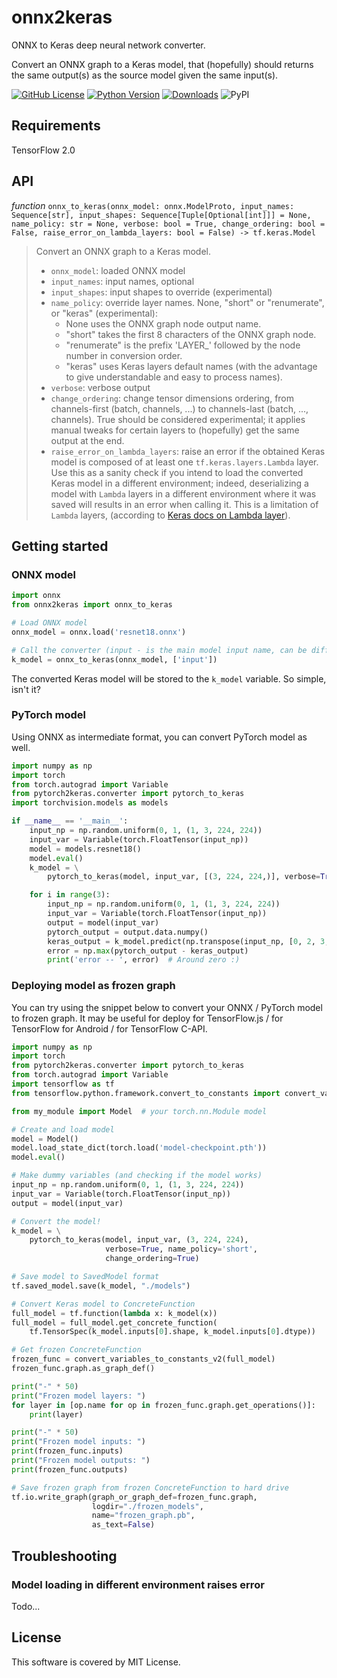 # onnx2keras

ONNX to Keras deep neural network converter.

Convert an ONNX graph to a Keras model, that (hopefully) should returns the same output(s) as the
source model given the same input(s).

[![GitHub License](https://img.shields.io/badge/License-MIT-blue.svg)](https://opensource.org/licenses/MIT)
[![Python Version](https://img.shields.io/badge/python-2.7%2C3.6-lightgrey.svg)](https://github.com/gmalivenko/onnx2keras)
[![Downloads](https://pepy.tech/badge/onnx2keras)](https://pepy.tech/project/onnx2keras)
![PyPI](https://img.shields.io/pypi/v/onnx2keras.svg)

## Requirements

TensorFlow 2.0

## API

*function* `onnx_to_keras(onnx_model: onnx.ModelProto, input_names: Sequence[str], input_shapes: Sequence[Tuple[Optional[int]]] = None, name_policy: str = None, verbose: bool = True, change_ordering: bool = False, raise_error_on_lambda_layers: bool = False) -> tf.keras.Model`

>   Convert an ONNX graph to a Keras model.
>   * `onnx_model`: loaded ONNX model
>   * `input_names`: input names, optional
>   * `input_shapes`: input shapes to override (experimental)
>   * `name_policy`: override layer names. None, "short" or "renumerate", or "keras" (experimental):
>       - None uses the ONNX graph node output name.
>       - "short" takes the first 8 characters of the ONNX graph node.
>       - "renumerate" is the prefix 'LAYER_' followed by the node number in conversion order.
>       - "keras" uses Keras layers default names (with the advantage to give understandable and easy to process names).
>   * `verbose`: verbose output
>   * `change_ordering`: change tensor dimensions ordering, from channels-first (batch, channels, ...) to channels-last (batch, ..., channels).
>           True should be considered experimental; it applies manual tweaks for certain layers to (hopefully) get the same output at the end.
>   * `raise_error_on_lambda_layers`: raise an error if the obtained Keras model is composed of at least one `tf.keras.layers.Lambda` layer.
        Use this as a sanity check if you intend to load the converted Keras model in a different environment; indeed, deserializing a model
        with `Lambda` layers in a different environment where it was saved will results in an error when calling it. This is a limitation of `Lambda`
        layers, (according to [Keras docs on Lambda layer](https://keras.io/api/layers/core_layers/lambda/)).


## Getting started

### ONNX model
```python
import onnx
from onnx2keras import onnx_to_keras

# Load ONNX model
onnx_model = onnx.load('resnet18.onnx')

# Call the converter (input - is the main model input name, can be different for your model)
k_model = onnx_to_keras(onnx_model, ['input'])
```

The converted Keras model will be stored to the `k_model` variable. So simple, isn't it?


### PyTorch model

Using ONNX as intermediate format, you can convert PyTorch model as well.

```python
import numpy as np
import torch
from torch.autograd import Variable
from pytorch2keras.converter import pytorch_to_keras
import torchvision.models as models

if __name__ == '__main__':
    input_np = np.random.uniform(0, 1, (1, 3, 224, 224))
    input_var = Variable(torch.FloatTensor(input_np))
    model = models.resnet18()
    model.eval()
    k_model = \
        pytorch_to_keras(model, input_var, [(3, 224, 224,)], verbose=True, change_ordering=True)

    for i in range(3):
        input_np = np.random.uniform(0, 1, (1, 3, 224, 224))
        input_var = Variable(torch.FloatTensor(input_np))
        output = model(input_var)
        pytorch_output = output.data.numpy()
        keras_output = k_model.predict(np.transpose(input_np, [0, 2, 3, 1]))
        error = np.max(pytorch_output - keras_output)
        print('error -- ', error)  # Around zero :)
```

### Deploying model as frozen graph

You can try using the snippet below to convert your ONNX / PyTorch model to frozen graph. It may be useful for deploy for TensorFlow.js / for TensorFlow for Android / for TensorFlow C-API.

```python
import numpy as np
import torch
from pytorch2keras.converter import pytorch_to_keras
from torch.autograd import Variable
import tensorflow as tf
from tensorflow.python.framework.convert_to_constants import convert_variables_to_constants_v2

from my_module import Model  # your torch.nn.Module model

# Create and load model
model = Model()
model.load_state_dict(torch.load('model-checkpoint.pth'))
model.eval()

# Make dummy variables (and checking if the model works)
input_np = np.random.uniform(0, 1, (1, 3, 224, 224))
input_var = Variable(torch.FloatTensor(input_np))
output = model(input_var)

# Convert the model!
k_model = \
    pytorch_to_keras(model, input_var, (3, 224, 224), 
                     verbose=True, name_policy='short',
                     change_ordering=True)

# Save model to SavedModel format
tf.saved_model.save(k_model, "./models")

# Convert Keras model to ConcreteFunction
full_model = tf.function(lambda x: k_model(x))
full_model = full_model.get_concrete_function(
    tf.TensorSpec(k_model.inputs[0].shape, k_model.inputs[0].dtype))

# Get frozen ConcreteFunction
frozen_func = convert_variables_to_constants_v2(full_model)
frozen_func.graph.as_graph_def()

print("-" * 50)
print("Frozen model layers: ")
for layer in [op.name for op in frozen_func.graph.get_operations()]:
    print(layer)

print("-" * 50)
print("Frozen model inputs: ")
print(frozen_func.inputs)
print("Frozen model outputs: ")
print(frozen_func.outputs)

# Save frozen graph from frozen ConcreteFunction to hard drive
tf.io.write_graph(graph_or_graph_def=frozen_func.graph,
                  logdir="./frozen_models",
                  name="frozen_graph.pb",
                  as_text=False)
```

## Troubleshooting

### Model loading in different environment raises error

Todo...


## License
This software is covered by MIT License.
